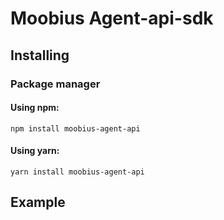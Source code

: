 # Moobius Agent-api-sdk

## Installing

### Package manager

#### Using npm:

```
npm install moobius-agent-api
```

#### Using yarn:

```
yarn install moobius-agent-api
```

## Example

```js

```
